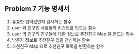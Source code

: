 ## Problem 7 기능 명세서

1. 유효한 입력값인지 검사하는 함수
2. user 와 친구인 사람들의 리스트를 만드는 함수
3. user 의 친구의 친구들에 대한 정보로 추천친구 Map 을 만드는 함수
4. 방문자 정보로 추천친구 맵을 갱신하는 함수
5. 추천친구 Map 으로 추천친구 목록을 반환하는 함수